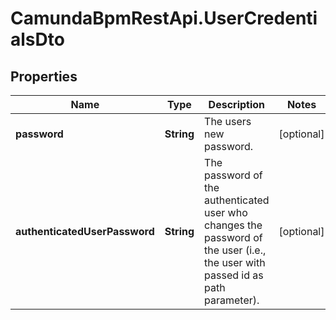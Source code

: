 # CamundaBpmRestApi.UserCredentialsDto

## Properties

Name | Type | Description | Notes
------------ | ------------- | ------------- | -------------
**password** | **String** | The users new password. | [optional] 
**authenticatedUserPassword** | **String** | The password of the authenticated user who changes the password of the user (i.e., the user with passed id as path parameter). | [optional] 


